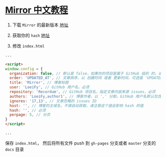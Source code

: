 # [Mirror 中文教程](https://github.com/haoz0x139/myblog/issues/27)

1. 下载 `Mirror` 的最新版本 [地址](https://github.com/LoeiFy/Mirror/raw/master/release/mirror.zip)

2. 获取你的 `hash` [地址](https://github.com/LoeiFy/Mirror/wiki/%E8%8E%B7%E5%8F%96-hash)

3. 修改 `index.html`


```html
...

<script>
window.config = {
  organization: false, // 默认是 false，如果你的项目是属于 GitHub 组织 的，请设置为 true
  order: 'UPDATED_AT', // 文章排序，以 创建时间 或者 更新时间，可选值 'UPDATED_AT'，'CREATED_AT'
  title: 'Mirror', // 博客标题
  user: 'LoeiFy', // GitHub 用户名，必须
  repository: 'Recordum', // GitHub 项目名，指定文章内容来源 issues，必须
  authors: 'LoeiFy,author1', // 博客作者，以 ',' 分割，GitHub 用户名默认包含在内
  ignores: '17,13', // 文章忽略的 issues ID
  host: '', // 博客的主域名，不填自动获取，请注意这个值会影响 hash 的值
  hash: '', // 必须
  perpage: 5, // 分页
}
</script>

...
```

保存 `index.html`， 然后将所有文件 push 到 `gh-pages` 分支或者 `master` 分支的 `docs` 目录